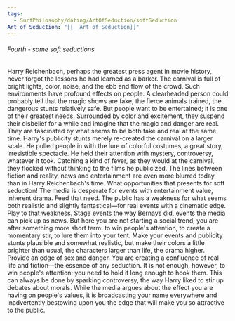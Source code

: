 ```yaml
---
tags:
  - SurfPhilosophy/dating/ArtOfSeduction/softSeduction
Art of Seduction: "[[_ Art of Seduction]]"
---
```



###### Fourth - some soft seductions
Harry Reichenbach, perhaps the greatest press agent in movie history, never forgot the lessons he had learned as a barker. The carnival is full of bright lights, color, noise, and the ebb and flow of the crowd. Such environments have profound effects on people. A clearheaded person could probably tell that the magic shows are fake, the fierce animals trained, the dangerous stunts relatively safe. But people want to be entertained; it is one of their greatest needs. Surrounded by color and excitement, they suspend their disbelief for a while and imagine that the magic and danger are real. They are fascinated by what seems to be both fake and real at the same time. Harry's publicity stunts merely re-created the carnival on a larger scale. He pulled people in with the lure of colorful costumes, a great story, irresistible spectacle. He held their attention with mystery, controversy, whatever it took. Catching a kind of fever, as they would at the carnival, they flocked without thinking to the films he publicized. The lines between fiction and reality, news and entertainment are even more blurred today than in Harry Reichenbach's time. What opportunities that presents for soft seduction! The media is desperate for events with entertainment value, inherent drama. Feed that need. The public has a weakness for what seems both realistic and slightly fantastical—for real events with a cinematic edge. Play to that weakness. Stage events the way Bernays did, events the media can pick up as news. But here you are not starting a social trend, you are after something more short term: to win people's attention, to create a momentary stir, to lure them into your tent. Make your events and publicity stunts plausible and somewhat realistic, but make their colors a little brighter than usual, the characters larger than life, the drama higher. Provide an edge of sex and danger. You are creating a confluence of real life and fiction—the essence of any seduction. It is not enough, however, to win people's attention: you need to hold it long enough to hook them. This can always be done by sparking controversy, the way Harry liked to stir up debates about morals. While the media argues about the effect you are having on people's values, it is broadcasting your name everywhere and inadvertently bestowing upon you the edge that will make you so attractive to the public.
